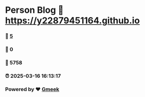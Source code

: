 # Person Blog :link: https://y22879451164.github.io 
### :page_facing_up: [5](https://y22879451164.github.io/tag.html) 
### :speech_balloon: 0 
### :hibiscus: 5758 
### :alarm_clock: 2025-03-16 16:13:17 
### Powered by :heart: [Gmeek](https://github.com/Meekdai/Gmeek)
